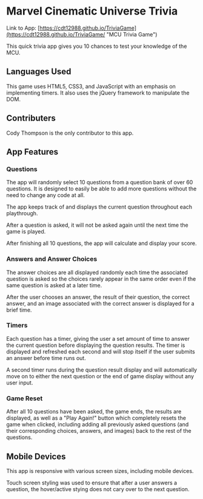 # Marvel Cinematic Universe Trivia

Link to App: [https://cdt12988.github.io/TriviaGame](https://cdt12988.github.io/TriviaGame/ "MCU Trivia Game")

This quick trivia app gives you 10 chances to test your knowledge of the MCU.

## Languages Used

This game uses HTML5, CSS3, and JavaScript with an emphasis on implementing timers.  It also uses the jQuery framework to manipulate the DOM.

## Contributers

Cody Thompson is the only contributor to this app.

## App Features

### Questions

The app will randomly select 10 questions from a question bank of over 60 questions.  It is designed to easily be able to add more questions without the need to change any code at all.

The app keeps track of and displays the current question throughout each playthrough.

After a question is asked, it will not be asked again until the next time the game is played.

After finishing all 10 questions, the app will calculate and display your score.

### Answers and Answer Choices

The answer choices are all displayed randomly each time the associated question is asked so the choices rarely appear in the same order even if the same question is asked at a later time.

After the user chooses an answer, the result of their question, the correct answer, and an image associated with the correct answer is displayed for a brief time.

### Timers

Each question has a timer, giving the user a set amount of time to answer the current question before displaying the question results.  The timer is displayed and refreshed each second and will stop itself if the user submits an answer before time runs out.

A second timer runs during the question result display and will automatically move on to either the next question or the end of game display without any user input.

### Game Reset

After all 10 questions have been asked, the game ends, the results are displayed, as well as a "Play Again!" button which completely resets the game when clicked, including adding all previously asked questions (and their corresponding choices, answers, and images) back to the rest of the questions.

## Mobile Devices

This app is responsive with various screen sizes, including mobile devices.

Touch screen styling was used to ensure that after a user answers a question, the hover/active stying does not cary over to the next question.